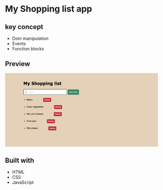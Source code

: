 # My Shopping list app

## key concept

- Dom manipulation
- Events
- Function blocks
  
## Preview

![alt](img/Screen%20Shot%202021-10-03%20at%203.36.04%20AM.png)

## Built with

- HTML
- CSS
- JavaScript